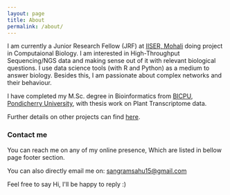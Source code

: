 ```yaml
---
layout: page
title: About
permalink: /about/
---
```


I am currently a Junior Research Fellow (JRF) at [IISER, Mohali] doing project in Computaional Biology. I am interested in High-Throughput Sequencing/NGS data and making sense out of it with relevant biological questions. I use data science tools (with R and Python) as a medium to answer biology. Besides this, I am passionate about complex networks and their behaviour.

I have completed my M.Sc. degree in Bioinformatics from [BICPU], [Pondicherry University], with thesis work on Plant Transcriptome data. 

Further details on other projects can find [here](https://sksahu.net/projects).

### Contact me
You can reach me on any of my online presence, Which are listed in bellow page footer section.

You can also directly email me on:
[sangramsahu15@gmail.com](mailto:sangramsahu15@gmail.com)

Feel free to say Hi, I'll be happy to reply :)


[Instagram]: http://instagram.com/sangram_keshari
[Pondicherry University]: http://www.pondiuni.edu.in
[BICPU]: https://www.bicpu.edu.in
[IISER, Mohali]: http://iisermohali.ac.in
[500px.com]: https://500px.com/sangram_keshari
[ClickHub Photos]: http://clickhubphotos.wordpress.com
[Youtube channel]: https://www.youtube.com/user/MrSangram7
